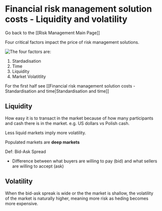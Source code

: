 # Financial risk management solution costs - Liquidity and volatility

Go back to the [[Risk Management Main Page]]

Four critical factors impact the price of risk management solutions.

![The four factors are:](https://i.imgur.com/XvGNWky.png)

1. Stardadisation
2. Time
3. Liquidity
4. Market Volatitlity

For the first half see [[Financial risk management solution costs - Standardisation and time|Standardisation and time]]

## Liquidity

How easy it is to transact in the market because of how many participants and cash there is in the market. e.g. US dollars vs Polish cash. 

Less liquid markets imply more volatility. 

Populated markets are **deep markets**

Def: Bid-Ask Spread
- Difference between what buyers are willing to pay (bid) and what sellers are willing to accept (ask)

## Volatility

When the bid-ask spreak is wide or the the market is shallow, the volatility of the market is naturally higher, meaning more risk as heding becomes more expensive.
